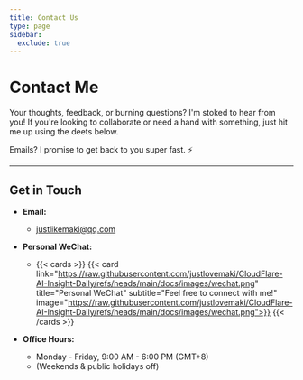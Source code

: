 ```yaml
---
title: Contact Us
type: page
sidebar:
  exclude: true
---
```

# Contact Me

Your thoughts, feedback, or burning questions? I'm stoked to hear from you! If you're looking to collaborate or need a hand with something, just hit me up using the deets below.

Emails? I promise to get back to you super fast. ⚡

---

## **Get in Touch**

*   **Email:**
    *   [justlikemaki@qq.com](mailto:justlikemaki@qq.com)

*   **Personal WeChat:**
    *   {{< cards >}}
        {{< card link="https://raw.githubusercontent.com/justlovemaki/CloudFlare-AI-Insight-Daily/refs/heads/main/docs/images/wechat.png" title="Personal WeChat" subtitle="Feel free to connect with me!" image="https://raw.githubusercontent.com/justlovemaki/CloudFlare-AI-Insight-Daily/refs/heads/main/docs/images/wechat.png">}}
        {{< /cards >}}

*   **Office Hours:**
    *   Monday - Friday, 9:00 AM - 6:00 PM (GMT+8)
    *   (Weekends & public holidays off)